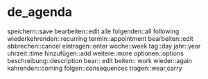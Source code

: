 # de_agenda

speichern::save
bearbeiten::edit
alle folgenden::all following
wiederkehrenden::recurring
termin::appointment
bearbeiten::edit
abbrechen::cancel
eintragen::enter
woche::week
tag::day
jahr::year
uhrzeit::time
hinzufügen::add
weitere::more
optionen::options
beschreibung::description
bear:: edit
beiten:: work
wieder::again
kahrenden::coming
folgen::consequences
tragen::wear,carry